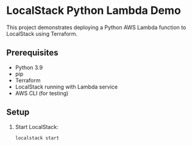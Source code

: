 # LocalStack Python Lambda Demo

This project demonstrates deploying a Python AWS Lambda function to LocalStack using Terraform.

## Prerequisites

- Python 3.9
- pip
- Terraform
- LocalStack running with Lambda service
- AWS CLI (for testing)

## Setup

1. Start LocalStack:
   ```bash
   localstack start